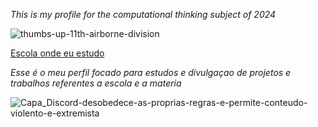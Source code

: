 _This is my profile for the computational thinking subject of 2024_

![thumbs-up-11th-airborne-division](https://github.com/user-attachments/assets/e181f0c8-5784-449e-a1f4-d766d25da5de)

[Escola onde eu estudo](https://www.facebook.com/p/Col%C3%A9gio-Estadual-Sagrada-Fam%C3%ADlia-100063511362927/?locale=pt_BR)

_Esse é o meu perfil focado para estudos e divulgaçao de projetos e trabalhos referentes a escola e a materia_

![Capa_Discord-desobedece-as-proprias-regras-e-permite-conteudo-violento-e-extremista](https://github.com/user-attachments/assets/e70c20a9-32b5-4581-afc1-cfd7984dfcca)
